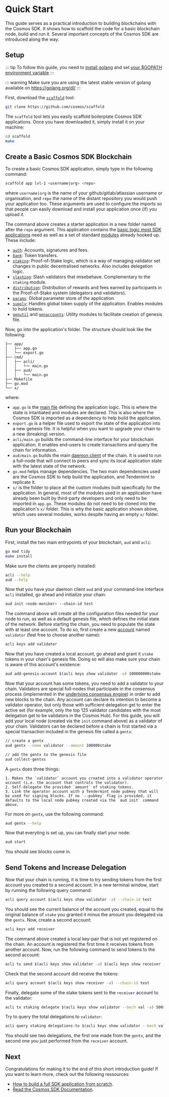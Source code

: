 # Quick Start

This guide serves as a practical introduction to building blockchains with the Cosmos SDK.  It shows how to scaffold the code for a basic blockchain node, build and run it. Several important concepts of the Cosmos SDK are introduced along the way. 

## Setup

::: tip
To follow this guide, you need to [install golang](https://golang.org/doc/install) and set [your $GOPATH environment variable](https://golang.org/doc/code.html#GOPATH)
:::

::: warning
Make sure you are using the latest stable version of golang available on https://golang.org/dl/
::: 

First, download the [`scaffold`](https://github.com/cosmos/scaffold) tool:

```bash
git clone https://github.com/cosmos/scaffold
```

The `scaffold` tool lets you easily scaffold boilerplate Cosmos SDK applications. Once you have downloaded it, simply install it on your machine:

```bash
cd scaffold
make
```

## Create a Basic Cosmos SDK Blockchain

To create a basic Cosmos SDK application, simply type in the following command:

```bash
scaffold app lvl-1 <username|org> <repo>
```

where `username|org` is the name of your github/gitlab/atlassian username or organisation, and `repo` the name of the distant repository you would push your application too. These arguments are used to configure the imports so that people can easily download and install your application once (if) you upload it. 

The command above creates a starter application in a new folder named after the `repo` argument. This application contains the [basic logic most SDK applications](../intro/sdk-app-architecture.md) need as well as a set of standard [modules](../building-modules/intro.md) already hooked up. These include:

- [`auth`](../../x/auth/spec/): Accounts, signatures and fees.
- [`bank`](../../x/bank/spec/): Token transfers.
- [`staking`](../../x/staking/spec/): Proof-of-Stake logic, which is a way of managing validator set changes in public decentralised networks. Also includes delegation logic. 
- [`slashing`](../../x/slashing/spec/): Slash validators that misebehave. Complementary to the `staking` module.
- [`distribution`](../../x/distribution/spec/): Distribution of rewards and fees earned by participants in the Proof-of-Stake system (delegators and validators). 
- [`params`](../../x/params/spec/): Global parameter store of the application. 
- [`supply`](../../x/supply/spec/): Handles global token supply of the application. Enables modules to hold tokens. 
- [`genutil`](../../x/genutil) and [`genaccounts`](../../x/genaccounts): Utility modules to facilitate creation of genesis file. 

Now, go into the application's folder. The structure should look like the following:

```
├── app/
│   ├── app.go
│   └── export.go
├── cmd/
│   ├── acli/
│   │   └── main.go
│   ├── aud/
│   │   └── main.go
├── Makefile
├── go.mod
└── x/
```

where:

- `app.go` is the [main file](../basics/app-anatomy.md#core-application-file) defining the application logic. This is where the state is intantiated and modules are declared. This is also where the Cosmos SDK is imported as a dependency to help build the application.
- `export.go` is a helper file used to export the state of the application into a new genesis file. It is helpful when you want to upgrade your chain to a new (breaking) version. 
- `acli/main.go` builds the command-line interface for your blockchain application. It enables end-users to create transactions and query the chain for information. 
- `aud/main.go` builds the main [daemon client](../basics/app-anatomy.md#node-client) of the chain. It is used to run a full-node that will connect to peers and sync its local application state with the latest state of the network. 
- `go.mod` helps manage dependencies. The two main dependencies used are the Cosmos SDK to help build the application, and Tendermint to replicate it. 
- `x/` is the folder to place all the custom modules built specifically for the application. In general, most of the modules used in an application have already been built by third-party developers and only need to be imported in `app.go`. These modules do not need to be cloned into the application's `x/` folder. This is why the basic application shown above, which uses several modules, works despite having an empty `x/` folder. 

## Run your Blockchain

First, install the two main entrypoints of your blockchain, `aud` and `acli`:

```bash
go mod tidy
make install
```

Make sure the clients are properly installed:

```bash
acli --help
aud --help
```

Now that you have your daemon client `aud` and your command-line interface `acli` installed, go ahead and initialize your chain:

```bash
aud init <node-moniker> --chain-id test
```

The command above will create all the configuration files needed for your node to run, as well as a default genesis file, which defines the initial state of the network. Before starting the chain, you  need to populate the state with at least one account. To do so, first create a new [account](../basics/accounts.md) named `validator` (feel free to choose another name):

```bash
acli keys add validator
``` 

Now that you have created a local account, go ahead and grant it `stake` tokens in your chain's genesis file. Doing so will also make sure your chain is aware of this account's existence:

```bash
aud add-genesis-account $(acli keys show validator -a) 100000000stake
``` 

Now that your account has some tokens, you need to add a validator to your chain. Validators are special full-nodes that participate in the consensus process (implemented in the [underlying consensus engine](../intro/sdk-app-architecture.md#tendermint)) in order to add new blocks to the chain. Any account can declare its intention to become a validator operator, but only those with sufficient delegation get to enter the active set (for example, only the top 125 validator candidates with the most delegation get to be validators in the Cosmos Hub). For this guide, you will add your local node (created via the `init` command above) as a validator of your chain. Validators can be declared before a chain is first started via a special transaction included in the genesis file called a `gentx`:

```bash
// create a gentx
aud gentx --name validator --amount 100000stake

// add the gentx to the genesis file
aud collect-gentxs
```

A `gentx` does three things: 

    1. Makes the `validator` account you created into a validator operator account (i.e. the account that controls the validator).
    2. Self-delegate the provided `amount` of staking tokens. 
    3. Link the operator account with a Tendermint node pubkey that will be used for signing blocks. If no `--pubkey` flag is provided, it defaults to the local node pubkey created via the `aud init` command above. 

For more on `gentx`, use the following command:

```bash
aud gentx --help
```

Now that everyting is set up, you can finally start your node:

```bash
aud start
```

You should see blocks come in. 

## Send Tokens and Increase Delegation

Now that your chain is running, it is time to try sending tokens from the first account you created to a second account. In a new terminal window, start by running the following query command:

```bash
acli query account $(acli keys show validator -a) --chain-id test
```

You should see the current balance of the account you created, equal to the original balance of `stake` you granted it minus the amount you delegated via the `gentx`. Now, create a second account:

```bash
acli keys add receiver
```

The command above created a local key-pair that is not yet registered on the chain. An account is registered the first time it receives tokens from another account. Now, run the following command to send tokens to the second account: 

```bash
acli tx send $(acli keys show validator -a) $(acli keys show receiver -a) 1000stake --chain-id test
```

Check that the second account did receive the tokens:

```bash
acli query account $(acli keys show receiver -a) --chain-id test
```

Finally, delegate some of the stake tokens sent to the `receiver` account to the validator:

```bash
acli tx staking delegate $(acli keys show validator --bech val -a) 500stake --from receiver --chain-id test
``` 

Try to query the total delegations to `validator`:

```bash
acli query staking delegations-to $(acli keys show validator --bech val -a) --chain-id test
```

You should see two delegations, the first one made from the `gentx`, and the second one you just performed from the `receiver` account. 

## Next

Congratulations for making it to the end of this short introduction guide! If you want to learn more, check out the following ressources:

- [How to build a full SDK application from scratch](https://tutorials.cosmos.network/nameservice/tutorial/00-intro.html).
- [Read the Cosmos SDK Documentation](../intro/overview.md). 


